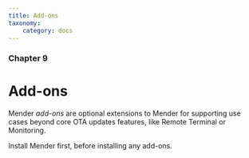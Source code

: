 ```yaml
---
title: Add-ons
taxonomy:
    category: docs
---
```


### Chapter 9

# Add-ons

Mender _add-ons_ are optional extensions to Mender for supporting
use cases beyond core OTA updates features, like Remote Terminal
or Monitoring.

Install Mender first, before installing any add-ons.
